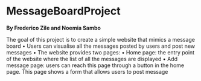 # MessageBoardProject
**By Frederico Zile and Noemia Sambo**

The goal of this project is to create a simple website that mimics a message
board
• Users can visualise all the messages posted by users and post new messages
• The website provides two pages:
• Home page: the entry point of the website where the list of all the messages
are displayed
• Add message page: users can reach this page through a button in the
home page. This page shows a form that allows users to post message
